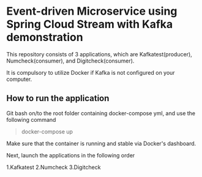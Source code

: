 # Event-driven Microservice using Spring Cloud Stream with Kafka demonstration

This repository consists of 3 applications, which are Kafkatest(producer), Numcheck(consumer), and Digitcheck(consumer). 

It is compulsory to utilize Docker if Kafka is not configured on your computer.

## How to run the application

Git bash on/to the root folder containing docker-compose yml, and use the following command

>docker-compose up

Make sure that the container is running and stable via Docker's dashboard.

Next, launch the applications in the following order

1.Kafkatest
2.Numcheck
3.Digitcheck

